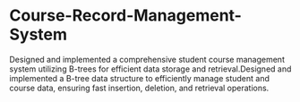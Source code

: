# Course-Record-Management-System
Designed and implemented a comprehensive student course management system utilizing B-trees for efficient data storage and retrieval.Designed and implemented a B-tree data structure to efficiently manage student and course data, ensuring fast insertion, deletion, and retrieval operations. 
